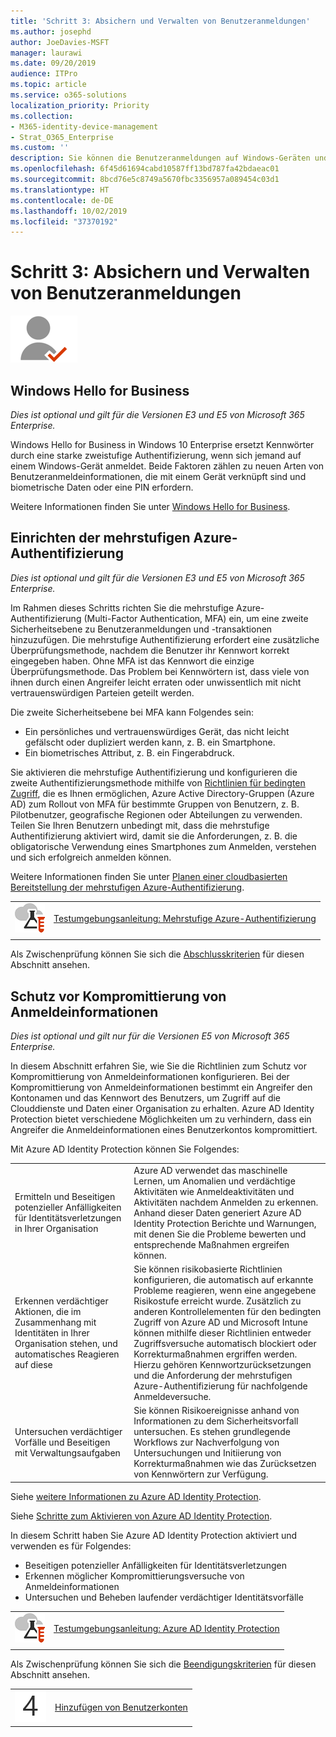 ```yaml
---
title: 'Schritt 3: Absichern und Verwalten von Benutzeranmeldungen'
ms.author: josephd
author: JoeDavies-MSFT
manager: laurawi
ms.date: 09/20/2019
audience: ITPro
ms.topic: article
ms.service: o365-solutions
localization_priority: Priority
ms.collection:
- M365-identity-device-management
- Strat_O365_Enterprise
ms.custom: ''
description: Sie können die Benutzeranmeldungen auf Windows-Geräten und auf Microsoft 365 sicherer machen.
ms.openlocfilehash: 6f45d61694cabd10587ff13bd787fa42bdaeac01
ms.sourcegitcommit: 8bcd76e5c8749a5670fbc3356957a089454c03d1
ms.translationtype: HT
ms.contentlocale: de-DE
ms.lasthandoff: 10/02/2019
ms.locfileid: "37370192"
---
```

# <a name="step-3-secure-and-manage-your-user-sign-ins"></a>Schritt 3: Absichern und Verwalten von Benutzeranmeldungen

![Phase 2: Identität](./media/deploy-foundation-infrastructure/identity_icon-small.png)


<a name="identity-windows-hello"></a>
## <a name="use-windows-hello-for-business"></a>Windows Hello for Business

*Dies ist optional und gilt für die Versionen E3 und E5 von Microsoft 365 Enterprise.*

Windows Hello for Business in Windows 10 Enterprise ersetzt Kennwörter durch eine starke zweistufige Authentifizierung, wenn sich jemand auf einem Windows-Gerät anmeldet. Beide Faktoren zählen zu neuen Arten von Benutzeranmeldeinformationen, die mit einem Gerät verknüpft sind und biometrische Daten oder eine PIN erfordern.

Weitere Informationen finden Sie unter [Windows Hello for Business](https://docs.microsoft.com/windows/security/identity-protection/hello-for-business/hello-overview).


<a name="identity-mfa"></a>
## <a name="set-up-azure-multi-factor-authentication"></a>Einrichten der mehrstufigen Azure-Authentifizierung

*Dies ist optional und gilt für die Versionen E3 und E5 von Microsoft 365 Enterprise.*

Im Rahmen dieses Schritts richten Sie die mehrstufige Azure-Authentifizierung (Multi-Factor Authentication, MFA) ein, um eine zweite Sicherheitsebene zu Benutzeranmeldungen und -transaktionen hinzuzufügen. Die mehrstufige Authentifizierung erfordert eine zusätzliche Überprüfungsmethode, nachdem die Benutzer ihr Kennwort korrekt eingegeben haben. Ohne MFA ist das Kennwort die einzige Überprüfungsmethode. Das Problem bei Kennwörtern ist, dass viele von ihnen durch einen Angreifer leicht erraten oder unwissentlich mit nicht vertrauenswürdigen Parteien geteilt werden.

Die zweite Sicherheitsebene bei MFA kann Folgendes sein:

- Ein persönliches und vertrauenswürdiges Gerät, das nicht leicht gefälscht oder dupliziert werden kann, z. B. ein Smartphone.
- Ein biometrisches Attribut, z. B. ein Fingerabdruck.

Sie aktivieren die mehrstufige Authentifizierung und konfigurieren die zweite Authentifizierungsmethode mithilfe von [Richtlinien für bedingten Zugriff](https://docs.microsoft.com/azure/active-directory/authentication/howto-mfa-getstarted#enable-multi-factor-authentication-with-conditional-access), die es Ihnen ermöglichen, Azure Active Directory-Gruppen (Azure AD) zum Rollout von MFA für bestimmte Gruppen von Benutzern, z. B. Pilotbenutzer, geografische Regionen oder Abteilungen zu verwenden. Teilen Sie Ihren Benutzern unbedingt mit, dass die mehrstufige Authentifizierung aktiviert wird, damit sie die Anforderungen, z. B. die obligatorische Verwendung eines Smartphones zum Anmelden, verstehen und sich erfolgreich anmelden können. 

Weitere Informationen finden Sie unter [Planen einer cloudbasierten Bereitstellung der mehrstufigen Azure-Authentifizierung](https://docs.microsoft.com/azure/active-directory/authentication/howto-mfa-getstarted).

|||
|:-------|:-----|
|![Testumgebungsanleitungen für die Microsoft-Cloud](media/m365-enterprise-test-lab-guides/cloud-tlg-icon-small.png)| [Testumgebungsanleitung: Mehrstufige Azure-Authentifizierung](multi-factor-authentication-microsoft-365-test-environment.md) |
|||

Als Zwischenprüfung können Sie sich die [Abschlusskriterien](identity-exit-criteria.md#crit-identity-mfa) für diesen Abschnitt ansehen.

<a name="identity-ident-prot"></a>
## <a name="protect-against-credential-compromise"></a>Schutz vor Kompromittierung von Anmeldeinformationen

*Dies ist optional und gilt nur für die Versionen E5 von Microsoft 365 Enterprise.*

In diesem Abschnitt erfahren Sie, wie Sie die Richtlinien zum Schutz vor Kompromittierung von Anmeldeinformationen konfigurieren. Bei der Kompromittierung von Anmeldeinformationen bestimmt ein Angreifer den Kontonamen und das Kennwort des Benutzers, um Zugriff auf die Clouddienste und Daten einer Organisation zu erhalten. Azure AD Identity Protection bietet verschiedene Möglichkeiten um zu verhindern, dass ein Angreifer die Anmeldeinformationen eines Benutzerkontos kompromittiert.

Mit Azure AD Identity Protection können Sie Folgendes:

|||
|:---------|:---------|
|Ermitteln und Beseitigen potenzieller Anfälligkeiten für Identitätsverletzungen in Ihrer Organisation|Azure AD verwendet das maschinelle Lernen, um Anomalien und verdächtige Aktivitäten wie Anmeldeaktivitäten und Aktivitäten nachdem Anmelden zu erkennen. Anhand dieser Daten generiert Azure AD Identity Protection Berichte und Warnungen, mit denen Sie die Probleme bewerten und entsprechende Maßnahmen ergreifen können.|
|Erkennen verdächtiger Aktionen, die im Zusammenhang mit Identitäten in Ihrer Organisation stehen, und automatisches Reagieren auf diese|Sie können risikobasierte Richtlinien konfigurieren, die automatisch auf erkannte Probleme reagieren, wenn eine angegebene Risikostufe erreicht wurde. Zusätzlich zu anderen Kontrollelementen für den bedingten Zugriff von Azure AD und Microsoft Intune können mithilfe dieser Richtlinien entweder Zugriffsversuche automatisch blockiert oder Korrekturmaßnahmen ergriffen werden. Hierzu gehören Kennwortzurücksetzungen und die Anforderung der mehrstufigen Azure-Authentifizierung für nachfolgende Anmeldeversuche.|
|Untersuchen verdächtiger Vorfälle und Beseitigen mit Verwaltungsaufgaben|Sie können Risikoereignisse anhand von Informationen zu dem Sicherheitsvorfall untersuchen. Es stehen grundlegende Workflows zur Nachverfolgung von Untersuchungen und Initiierung von Korrekturmaßnahmen wie das Zurücksetzen von Kennwörtern zur Verfügung.|

Siehe [weitere Informationen zu Azure AD Identity Protection](https://docs.microsoft.com/azure/active-directory/active-directory-identityprotection).

Siehe [Schritte zum Aktivieren von Azure AD Identity Protection](https://docs.microsoft.com/azure/active-directory/active-directory-identityprotection-enable).

In diesem Schritt haben Sie Azure AD Identity Protection aktiviert und verwenden es für Folgendes:

- Beseitigen potenzieller Anfälligkeiten für Identitätsverletzungen
- Erkennen möglicher Kompromittierungsversuche von Anmeldeinformationen
- Untersuchen und Beheben laufender verdächtiger Identitätsvorfälle

|||
|:-------|:-----|
|![Testumgebungsanleitungen für die Microsoft Cloud](media/m365-enterprise-test-lab-guides/cloud-tlg-icon-small.png)| [Testumgebungsanleitung: Azure AD Identity Protection](azure-ad-identity-protection-microsoft-365-test-environment.md) |
|||

Als Zwischenprüfung können Sie sich die [Beendigungskriterien](identity-exit-criteria.md#crit-identity-ident-prot) für diesen Abschnitt ansehen.

|||
|:-------|:-----|
|![Schritt 4](./media/stepnumbers/Step4.png)| [Hinzufügen von Benutzerkonten](identity-add-user-accounts.md) |
